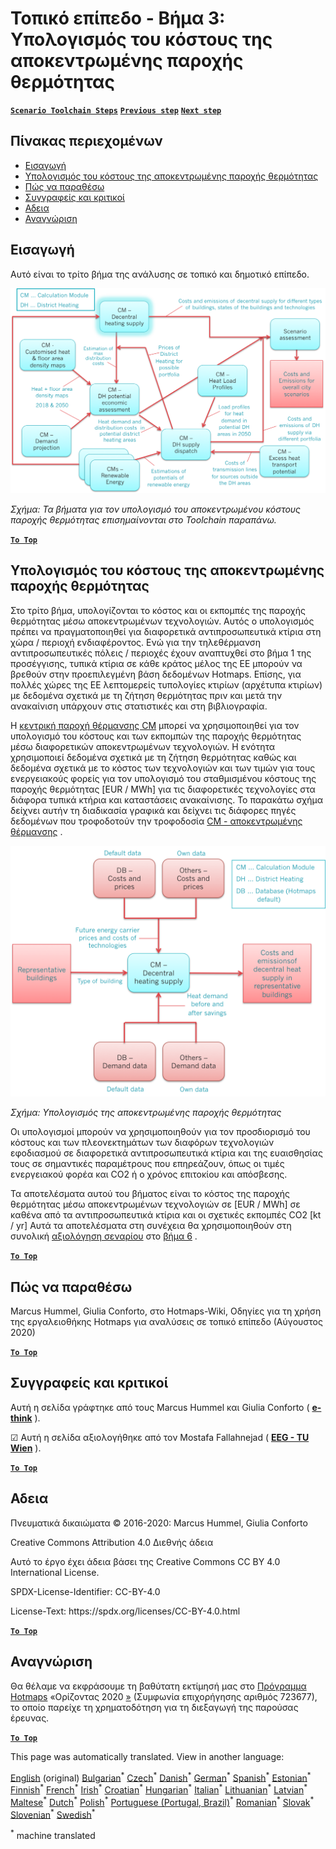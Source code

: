 <h1><a class="anchor" id="local-level---step-3--calculation-of-costs-of-decentral-heat-supply" href="#local-level---step-3--calculation-of-costs-of-decentral-heat-supply"><i class="fa fa-link"></i></a>Τοπικό επίπεδο - Βήμα 3: Υπολογισμός του κόστους της αποκεντρωμένης παροχής θερμότητας</h1><p> <a href="guide-local-and-municipal-levels#the-hotmaps-scenario-toolchain-different-steps"><strong><code>Scenario Toolchain Steps</code></strong></a> <a href="step-2-Calculation-of-future-heat-demand-and-gross-floor-area-density-maps"><strong><code>Previous step</code></strong></a> <a href="step-4-calculation-of-district-heating-distribution-costs"><strong><code>Next step</code></strong></a></p><h2><a class="anchor" id="table-of-contents" href="#table-of-contents"><i class="fa fa-link"></i></a> Πίνακας περιεχομένων</h2><ul><li> <a href="#introduction">Εισαγωγή</a></li><li> <a href="#calculation-of-costs-of-decentral-heat-supply">Υπολογισμός του κόστους της αποκεντρωμένης παροχής θερμότητας</a></li><li> <a href="#how-to-cite">Πώς να παραθέσω</a></li><li> <a href="#authors-and-reviewers">Συγγραφείς και κριτικοί</a></li><li> <a href="#license">Αδεια</a></li><li> <a href="#acknowledgement">Αναγνώριση</a></li></ul><h2><a class="anchor" id="introduction" href="#introduction"><i class="fa fa-link"></i></a> Εισαγωγή</h2><p> Αυτό είναι το τρίτο βήμα της ανάλυσης σε τοπικό και δημοτικό επίπεδο.</p><img src="/en/Step-3-Calculation-of-costs-of-decentral-heat-supply/Hotmaps_Local_Toolchain_Step_3final.png"/><p> <em>Σχήμα: Τα βήματα για τον υπολογισμό του αποκεντρωμένου κόστους παροχής θερμότητας επισημαίνονται στο Toolchain παραπάνω.</em></p><p><ins> <code><strong><a href="#table-of-contents">To Top</a></strong></code></ins></p><h2><a class="anchor" id="calculation-of-costs-of-decentral-heat-supply" href="#calculation-of-costs-of-decentral-heat-supply"><i class="fa fa-link"></i></a> Υπολογισμός του κόστους της αποκεντρωμένης παροχής θερμότητας</h2><p> Στο τρίτο βήμα, υπολογίζονται το κόστος και οι εκπομπές της παροχής θερμότητας μέσω αποκεντρωμένων τεχνολογιών. Αυτός ο υπολογισμός πρέπει να πραγματοποιηθεί για διαφορετικά αντιπροσωπευτικά κτίρια στη χώρα / περιοχή ενδιαφέροντος. Ενώ για την τηλεθέρμανση αντιπροσωπευτικές πόλεις / περιοχές έχουν αναπτυχθεί στο βήμα 1 της προσέγγισης, τυπικά κτίρια σε κάθε κράτος μέλος της ΕΕ μπορούν να βρεθούν στην προεπιλεγμένη βάση δεδομένων Hotmaps. Επίσης, για πολλές χώρες της ΕΕ λεπτομερείς τυπολογίες κτιρίων (αρχέτυπα κτιρίων) με δεδομένα σχετικά με τη ζήτηση θερμότητας πριν και μετά την ανακαίνιση υπάρχουν στις στατιστικές και στη βιβλιογραφία.</p><p> Η <a href="https://wiki.hotmaps.eu/en/CM-Decentral-heating-supply">κεντρική παροχή θέρμανσης CM</a> μπορεί να χρησιμοποιηθεί για τον υπολογισμό του κόστους και των εκπομπών της παροχής θερμότητας μέσω διαφορετικών αποκεντρωμένων τεχνολογιών. Η ενότητα χρησιμοποιεί δεδομένα σχετικά με τη ζήτηση θερμότητας καθώς και δεδομένα σχετικά με το κόστος των τεχνολογιών και των τιμών για τους ενεργειακούς φορείς για τον υπολογισμό του σταθμισμένου κόστους της παροχής θερμότητας [EUR / MWh] για τις διαφορετικές τεχνολογίες στα διάφορα τυπικά κτήρια και καταστάσεις ανακαίνισης. Το παρακάτω σχήμα δείχνει αυτήν τη διαδικασία γραφικά και δείχνει τις διάφορες πηγές δεδομένων που τροφοδοτούν την τροφοδοσία <a href="https://wiki.hotmaps.eu/en/CM-Decentral-heating-supply">CM - αποκεντρωμένης θέρμανσης</a> .</p><img src="/en/Step-3-Calculation-of-costs-of-decentral-heat-supply/Wiki-local-detailed-Step-3fin.png"/><p> <em>Σχήμα: Υπολογισμός της αποκεντρωμένης παροχής θερμότητας</em></p><p> Οι υπολογισμοί μπορούν να χρησιμοποιηθούν για τον προσδιορισμό του κόστους και των πλεονεκτημάτων των διαφόρων τεχνολογιών εφοδιασμού σε διαφορετικά αντιπροσωπευτικά κτίρια και της ευαισθησίας τους σε σημαντικές παραμέτρους που επηρεάζουν, όπως οι τιμές ενεργειακού φορέα και CO2 ή ο χρόνος επιτοκίου και απόσβεσης.</p><p> Τα αποτελέσματα αυτού του βήματος είναι το κόστος της παροχής θερμότητας μέσω αποκεντρωμένων τεχνολογιών σε [EUR / MWh] σε καθένα από τα αντιπροσωπευτικά κτίρια και οι σχετικές εκπομπές CO2 [kt / yr] Αυτά τα αποτελέσματα στη συνέχεια θα χρησιμοποιηθούν στη συνολική <a href="https://wiki.hotmaps.eu/en/CM-Scenario-assessment">αξιολόγηση σεναρίου</a> στο <a href="https://wiki.hotmaps.eu/en/Step-6-Assessment-of-scenarios-for-entire-heat-demand-and-supply-for-the-selected-area">βήμα 6</a> .</p><p><ins> <code><strong><a href="#table-of-contents">To Top</a></strong></code></ins></p><h2><a class="anchor" id="how-to-cite" href="#how-to-cite"><i class="fa fa-link"></i></a> Πώς να παραθέσω</h2><p> Marcus Hummel, Giulia Conforto, στο Hotmaps-Wiki, Οδηγίες για τη χρήση της εργαλειοθήκης Hotmaps για αναλύσεις σε τοπικό επίπεδο (Αύγουστος 2020)</p><p><ins> <code><strong><a href="#table-of-contents">To Top</a></strong></code></ins></p><h2><a class="anchor" id="authors-and-reviewers" href="#authors-and-reviewers"><i class="fa fa-link"></i></a> Συγγραφείς και κριτικοί</h2><p> Αυτή η σελίδα γράφτηκε από τους Marcus Hummel και Giulia Conforto ( <strong><a href="https://e-think.ac.at">e-think</a></strong> ).</p><p> ☑ Αυτή η σελίδα αξιολογήθηκε από τον Mostafa Fallahnejad ( <strong><a href="https://eeg.tuwien.ac.at/">EEG - TU Wien</a></strong> ).</p><p> <a href="#table-of-contents"><strong><code>To Top</code></strong></a></p><h2><a class="anchor" id="license" href="#license"><i class="fa fa-link"></i></a> Αδεια</h2><p> Πνευματικά δικαιώματα © 2016-2020: Marcus Hummel, Giulia Conforto</p><p> Creative Commons Attribution 4.0 Διεθνής άδεια</p><p> Αυτό το έργο έχει άδεια βάσει της Creative Commons CC BY 4.0 International License.</p><p> SPDX-License-Identifier: CC-BY-4.0</p><p> License-Text: https://spdx.org/licenses/CC-BY-4.0.html</p><p> <a href="#table-of-contents"><strong><code>To Top</code></strong></a></p><h2><a class="anchor" id="acknowledgement" href="#acknowledgement"><i class="fa fa-link"></i></a> Αναγνώριση</h2><p> Θα θέλαμε να εκφράσουμε τη βαθύτατη εκτίμησή μας στο <a href="https://www.hotmaps-project.eu">Πρόγραμμα Hotmaps</a> «Ορίζοντας 2020 <a href="https://www.hotmaps-project.eu">»</a> (Συμφωνία επιχορήγησης αριθμός 723677), το οποίο παρείχε τη χρηματοδότηση για τη διεξαγωγή της παρούσας έρευνας.</p><p><ins> <code><strong><a href="#table-of-contents">To Top</a></strong></code></ins></p>
<!--- THIS IS A SUPER UNIQUE IDENTIFIER -->

This page was automatically translated. View in another language:

[English](../en/Step-3-Calculation-of-costs-of-decentral-heat-supply) (original) [Bulgarian](../bg/Step-3-Calculation-of-costs-of-decentral-heat-supply)<sup>\*</sup> [Czech](../cs/Step-3-Calculation-of-costs-of-decentral-heat-supply)<sup>\*</sup> [Danish](../da/Step-3-Calculation-of-costs-of-decentral-heat-supply)<sup>\*</sup> [German](../de/Step-3-Calculation-of-costs-of-decentral-heat-supply)<sup>\*</sup>  [Spanish](../es/Step-3-Calculation-of-costs-of-decentral-heat-supply)<sup>\*</sup> [Estonian](../et/Step-3-Calculation-of-costs-of-decentral-heat-supply)<sup>\*</sup> [Finnish](../fi/Step-3-Calculation-of-costs-of-decentral-heat-supply)<sup>\*</sup> [French](../fr/Step-3-Calculation-of-costs-of-decentral-heat-supply)<sup>\*</sup> [Irish](../ga/Step-3-Calculation-of-costs-of-decentral-heat-supply)<sup>\*</sup> [Croatian](../hr/Step-3-Calculation-of-costs-of-decentral-heat-supply)<sup>\*</sup> [Hungarian](../hu/Step-3-Calculation-of-costs-of-decentral-heat-supply)<sup>\*</sup> [Italian](../it/Step-3-Calculation-of-costs-of-decentral-heat-supply)<sup>\*</sup> [Lithuanian](../lt/Step-3-Calculation-of-costs-of-decentral-heat-supply)<sup>\*</sup> [Latvian](../lv/Step-3-Calculation-of-costs-of-decentral-heat-supply)<sup>\*</sup> [Maltese](../mt/Step-3-Calculation-of-costs-of-decentral-heat-supply)<sup>\*</sup> [Dutch](../nl/Step-3-Calculation-of-costs-of-decentral-heat-supply)<sup>\*</sup> [Polish](../pl/Step-3-Calculation-of-costs-of-decentral-heat-supply)<sup>\*</sup> [Portuguese (Portugal, Brazil)](../pt/Step-3-Calculation-of-costs-of-decentral-heat-supply)<sup>\*</sup> [Romanian](../ro/Step-3-Calculation-of-costs-of-decentral-heat-supply)<sup>\*</sup> [Slovak](../sk/Step-3-Calculation-of-costs-of-decentral-heat-supply)<sup>\*</sup> [Slovenian](../sl/Step-3-Calculation-of-costs-of-decentral-heat-supply)<sup>\*</sup> [Swedish](../sv/Step-3-Calculation-of-costs-of-decentral-heat-supply)<sup>\*</sup> 

<sup>\*</sup> machine translated
